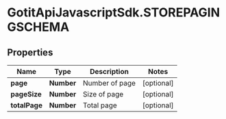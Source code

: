 # GotitApiJavascriptSdk.STOREPAGINGSCHEMA

## Properties

Name | Type | Description | Notes
------------ | ------------- | ------------- | -------------
**page** | **Number** | Number of page | [optional] 
**pageSize** | **Number** | Size of page | [optional] 
**totalPage** | **Number** | Total page | [optional] 


